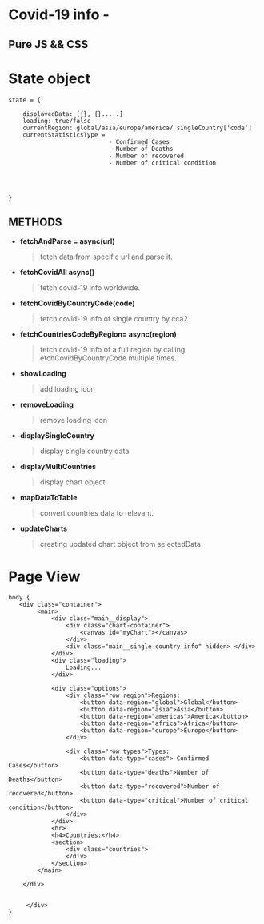 # Covid-19 info -

## Pure JS && CSS

# **State object**

```
state = {

    displayedData: [{}, {}.....]
    loading: true/false
    currentRegion: global/asia/europe/america/ singleCountry['code']
    currentStatisticsType =
                            - Confirmed Cases
                            - Number of Deaths
                            - Number of recovered
                            - Number of critical condition




}
```

## **METHODS**

- **fetchAndParse = async(url)**

  > fetch data from specific url and parse it.

- **fetchCovidAll async()**

  > fetch covid-19 info worldwide.

- **fetchCovidByCountryCode(code)**
  > fetch covid-19 info of single country by cca2.

* **fetchCountriesCodeByRegion= async(region)**
  > fetch covid-19 info of a full region by calling etchCovidByCountryCode multiple times.



- **showLoading**
  >  add loading icon


- **removeLoading**
  > remove loading icon
- **displaySingleCountry**
  > display single country data

- **displayMultiCountries**
  > display chart object

- **mapDataToTable**
  > convert countries data to relevant.

- **updateCharts**
  > creating updated chart object from selectedData


# Page View

```
body {
   <div class="container">
        <main>
            <div class="main__display">
                <div class="chart-container">
                    <canvas id="myChart"></canvas>
                </div>
                <div class="main__single-country-info" hidden> </div>
            </div>
            <div class="loading">
                Loading...
            </div>

            <div class="options">
                <div class="row region">Regions:
                    <button data-region="global">Global</button>
                    <button data-region="asia">Asia</button>
                    <button data-region="americas">America</button>
                    <button data-region="africa">Africa</button>
                    <button data-region="europe">Europe</button>
                </div>

                <div class="row types">Types:
                    <button data-type="cases"> Confirmed Cases</button>
                    <button data-type="deaths">Number of Deaths</button>
                    <button data-type="recovered">Number of recovered</button>
                    <button data-type="critical">Number of critical condition</button>
                </div>
            </div>
            <hr>
            <h4>Countries:</h4>
            <section>
                <div class="countries">
                </div>
            </section>
        </main>

    </div>


     </div>
}
```

<!-- ## Card Object Description -->

